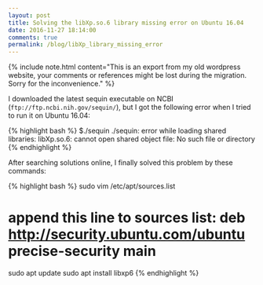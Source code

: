 ```yaml
---
layout: post
title: Solving the libXp.so.6 library missing error on Ubuntu 16.04
date: 2016-11-27 18:14:00
comments: true
permalink: /blog/libXp_library_missing_error
---
```



{% include note.html content="This is an export from my old wordpress website, your comments or references might be lost during the migration. Sorry for the inconvenience." %} <br>


I downloaded the latest sequin executable on NCBI (`ftp://ftp.ncbi.nih.gov/sequin/`), but I got the following error when I tried to run it on Ubuntu 16.04:

{% highlight bash %} 
$./sequin 
./sequin: error while loading shared libraries: libXp.so.6: cannot open shared object file: No such file or directory
{% endhighlight %}

After searching solutions online, I finally solved this problem by these commands:

{% highlight bash %} 
sudo vim /etc/apt/sources.list
# append this line to sources list: deb http://security.ubuntu.com/ubuntu precise-security main
sudo apt update
sudo apt install libxp6
{% endhighlight %}

